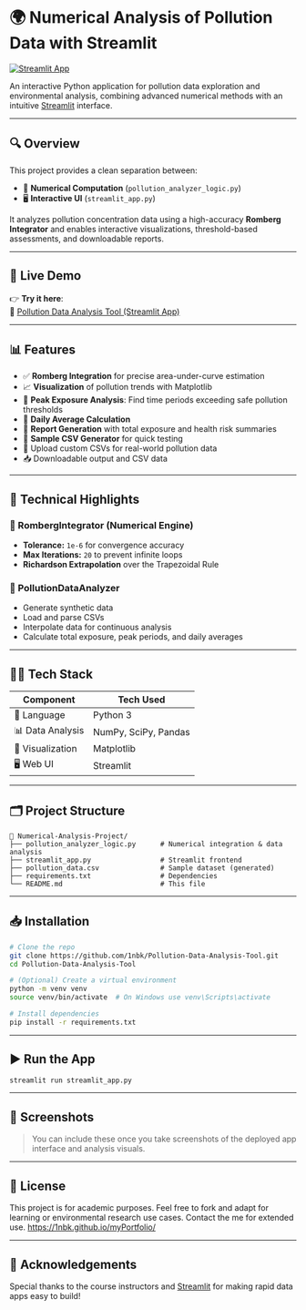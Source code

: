 # 🌍 Numerical Analysis of Pollution Data with Streamlit

[![Streamlit App](https://img.shields.io/badge/Launch-App-green?logo=streamlit)](https://pollution-data-analysis-tool-atb7jleirzfsotg7ap4kad.streamlit.app/)


An interactive Python application for pollution data exploration and environmental analysis, combining advanced numerical methods with an intuitive [Streamlit](https://streamlit.io/) interface.

---

## 🔍 Overview

This project provides a clean separation between:
- 🧮 **Numerical Computation** (`pollution_analyzer_logic.py`)
- 🖥️ **Interactive UI** (`streamlit_app.py`)

It analyzes pollution concentration data using a high-accuracy **Romberg Integrator** and enables interactive visualizations, threshold-based assessments, and downloadable reports.

---

## 🚀 Live Demo

👉 **Try it here**:  
🔗 [Pollution Data Analysis Tool (Streamlit App)](https://pollution-data-analysis-tool-atb7jleirzfsotg7ap4kad.streamlit.app/)

---

## 📊 Features

- ✅ **Romberg Integration** for precise area-under-curve estimation
- 📈 **Visualization** of pollution trends with Matplotlib
- 🧠 **Peak Exposure Analysis**: Find time periods exceeding safe pollution thresholds
- 📅 **Daily Average Calculation**
- 📄 **Report Generation** with total exposure and health risk summaries
- 🧪 **Sample CSV Generator** for quick testing
- 🔁 Upload custom CSVs for real-world pollution data
- 📥 Downloadable output and CSV data

---

## 🧠 Technical Highlights

### 🧮 RombergIntegrator (Numerical Engine)

- **Tolerance:** `1e-6` for convergence accuracy
- **Max Iterations:** `20` to prevent infinite loops
- **Richardson Extrapolation** over the Trapezoidal Rule

### 🧹 PollutionDataAnalyzer

- Generate synthetic data
- Load and parse CSVs
- Interpolate data for continuous analysis
- Calculate total exposure, peak periods, and daily averages

---

## 🧑‍💻 Tech Stack

| Component             | Tech Used                     |
|----------------------|-------------------------------|
| 🐍 Language           | Python 3                      |
| 📊 Data Analysis      | NumPy, SciPy, Pandas          |
| 🎨 Visualization      | Matplotlib                    |
| 🖥️ Web UI             | Streamlit                     |

---

## 🗂️ Project Structure

```
📁 Numerical-Analysis-Project/
├── pollution_analyzer_logic.py      # Numerical integration & data analysis
├── streamlit_app.py                 # Streamlit frontend
├── pollution_data.csv               # Sample dataset (generated)
├── requirements.txt                 # Dependencies
└── README.md                        # This file
```

---

## 📥 Installation

```bash
# Clone the repo
git clone https://github.com/1nbk/Pollution-Data-Analysis-Tool.git
cd Pollution-Data-Analysis-Tool

# (Optional) Create a virtual environment
python -m venv venv
source venv/bin/activate  # On Windows use venv\Scripts\activate

# Install dependencies
pip install -r requirements.txt
```

---

## ▶️ Run the App

```bash
streamlit run streamlit_app.py
```

---

## 📸 Screenshots

> You can include these once you take screenshots of the deployed app interface and analysis visuals.

---

## 📄 License

This project is for academic purposes. Feel free to fork and adapt for learning or environmental research use cases. Contact the me  for extended use.
https://1nbk.github.io/myPortfolio/ 

---

## 🙏 Acknowledgements

Special thanks to the course instructors and [Streamlit](https://streamlit.io/) for making rapid data apps easy to build!
